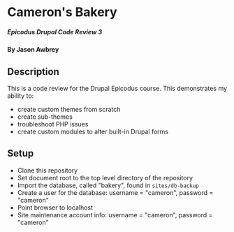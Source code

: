 # Cameron's Bakery

##### Epicodus Drupal Code Review 3

#### By Jason Awbrey

## Description

This is a code review for the Drupal Epicodus course. This demonstrates my ability to:
* create custom themes from scratch
* create sub-themes
* troubleshoot PHP issues
* create custom modules to alter built-in Drupal forms

## Setup

* Clone this repository
* Set document root to the top level directory of the repository
* Import the database, called "bakery", found in `sites/db-backup`
* Create a user for the database: username = "cameron", password = "cameron"
* Point browser to localhost
* Site maintenance account info: username = "cameron", password = "cameron"
